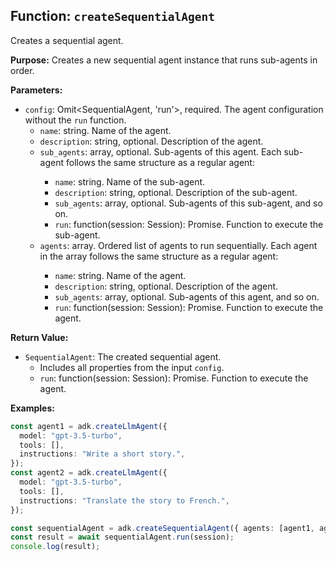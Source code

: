 ## Function: `createSequentialAgent`

Creates a sequential agent.

**Purpose:**
Creates a new sequential agent instance that runs sub-agents in order.

**Parameters:**
- `config`: Omit<SequentialAgent, 'run'>, required. The agent configuration without the `run` function.
  - `name`: string. Name of the agent.
  - `description`: string, optional. Description of the agent.
  - `sub_agents`: array<BaseAgent>, optional. Sub-agents of this agent. Each sub-agent follows the same structure as a regular agent:
    - `name`: string. Name of the sub-agent.
    - `description`: string, optional. Description of the sub-agent.
    - `sub_agents`: array<BaseAgent>, optional. Sub-agents of this sub-agent, and so on.
    - `run`: function(session: Session): Promise<any>. Function to execute the sub-agent.
  - `agents`: array<BaseAgent>. Ordered list of agents to run sequentially. Each agent in the array follows the same structure as a regular agent:
    - `name`: string. Name of the agent.
    - `description`: string, optional. Description of the agent.
    - `sub_agents`: array<BaseAgent>, optional. Sub-agents of this agent, and so on.
    - `run`: function(session: Session): Promise<any>. Function to execute the agent.

**Return Value:**
- `SequentialAgent`: The created sequential agent.
  - Includes all properties from the input `config`.
  - `run`: function(session: Session): Promise<any>. Function to execute the agent.

**Examples:**
```typescript
const agent1 = adk.createLlmAgent({
  model: "gpt-3.5-turbo",
  tools: [],
  instructions: "Write a short story.",
});
const agent2 = adk.createLlmAgent({
  model: "gpt-3.5-turbo",
  tools: [],
  instructions: "Translate the story to French.",
});

const sequentialAgent = adk.createSequentialAgent({ agents: [agent1, agent2] });
const result = await sequentialAgent.run(session);
console.log(result);
```